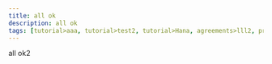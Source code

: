 ```yaml
---
title: all ok
description: all ok
tags: [tutorial>aaa, tutorial>test2, tutorial>Hana, agreements>lll2, products:analytics/73554900100700000651/01200314690800000638/01200314690900001216]
---
```

all ok2
